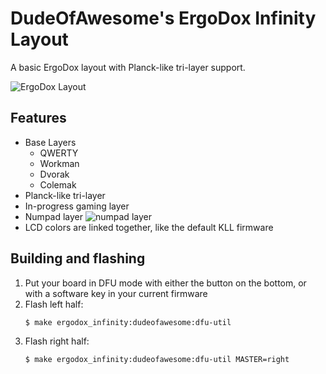 # DudeOfAwesome's ErgoDox Infinity Layout

A basic ErgoDox layout with Planck-like tri-layer support.

![ErgoDox Layout](https://i.imgur.com/ae0Phzb.png)

## Features

- Base Layers
    - QWERTY
    - Workman
    - Dvorak
    - Colemak
- Planck-like tri-layer
- In-progress gaming layer
- Numpad layer
    ![numpad layer](https://i.imgur.com/oHDYpzf.png)
- LCD colors are linked together, like the default KLL firmware

## Building and flashing

1. Put your board in DFU mode with either the button on the bottom, or with a software key in your current firmware
1. Flash left half:
    ```bash
    $ make ergodox_infinity:dudeofawesome:dfu-util
    ```
1. Flash right half:
    ```bash
    $ make ergodox_infinity:dudeofawesome:dfu-util MASTER=right
    ```
